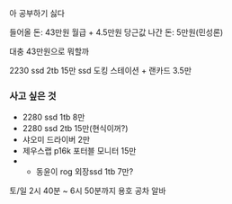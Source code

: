 아 공부하기 싫다

들어올 돈: 43만원 월급 + 4.5만원 당근값
나간 돈: 5만원(민성론)

대충 43만원으로 뭐할까

2230 ssd 2tb 15만
ssd 도킹 스테이션 + 랜카드 3.5만

### 사고 싶은 것
- 2280 ssd 1tb 8만
- 2280 ssd 2tb 15만(현식이꺼?)
- 샤오미 드라이버 2만
- 제우스랩 p16k 포터블 모니터 15만
- + 동윤이 rog 외장ssd 1tb 7만?






토/일 2시 40분 ~ 6시 50분까지 용호 공차 알바